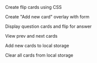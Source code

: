 Create flip cards using CSS

Create "Add new card" overlay with form

Display question cards and flip for answer

View prev and next cards

Add new cards to local storage

Clear all cards from local storage
